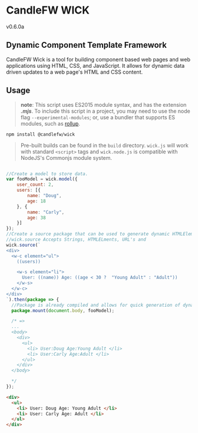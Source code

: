# CandleFW WICK

v0.6.0a

## Dynamic Component Template Framework

CandleFW Wick is a tool for building component based web pages and web applications using HTML, CSS, and JavaScript. It allows for dynamic data driven updates to a web page's HTML and CSS content. 

## Usage

>**note**:
>This script uses ES2015 module syntax,  and has the extension ***.mjs***. To include this script in a project, you may need to use the node flag ```--experimental-modules```; or, use a bundler that supports ES modules, such as [rollup](https://github.com/rollup/rollup-plugin-node-resolve).

```
npm install @candlefw/wick

```

>Pre-built builds can be found in the `build` directory. `wick.js` will work with standard ``<script>`` tags and `wick.node.js` is compatible with NodeJS's Commonjs module system.

```javascript

//Create a model to store data. 
var fooModel = wick.model({
    user_count: 2,
    users: [{
        name: "Doug",
        age: 18
    }, {
        name: "Carly",
        age: 38
    }]
});
//Create a source package that can be used to generate dynamic HTMLElement components. 
//wick.source Accepts Strings, HTMLELments, URL's and 
wick.source(`
<div>
  <w-c element="ul">
    ((users))

    <w-s element="li">
      User: ((name)) Age: ((age < 30 ?  "Young Adult" : "Adult"))
    </w-s>
  </w-c>
</div>
`).then(package => {
  //Package is already compiled and allows for quick generation of dynamic data bound DOM trees without the need to re-parse the input. 
  package.mount(document.body, fooModel);

  /* => 
  ...
  <body>
    <div>
      <ul>
        <li> User:Doug Age:Young Adult </li>
        <li> User:Carly Age:Adult </li>
      </ul>
    </div>
  </body>

  */
});
```
```html
<div>
  <ul>
    <li> User: Doug Age: Young Adult </li>
    <li> User: Carly Age: Adult </li>
  </ul>
</div>
```
